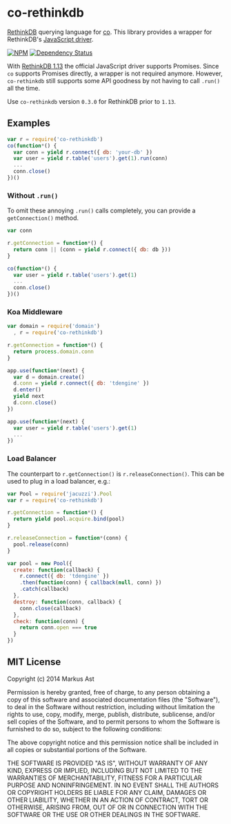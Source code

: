 # co-rethinkdb

[RethinkDB](https://github.com/rethinkdb/rethinkdb) querying language for [co](https://github.com/visionmedia/co). This library provides a wrapper for RethinkDB's [JavaScript driver](http://rethinkdb.com/api/javascript/).

[![NPM](http://img.shields.io/npm/v/co-rethinkdb.svg?style=flat)](https://npmjs.org/package/co-rethinkdb)
[![Dependency Status](http://img.shields.io/david/rkusa/co-rethinkdb.svg?style=flat)](https://david-dm.org/rkusa/co-rethinkdb)

With [RethinkDB 1.13](http://rethinkdb.com/blog/1.13-release/) the official JavaScript driver supports Promises. Since `co` supports Promises directly, a wrapper is not required anymore. However, `co-rethinkdb` still supports some API goodness by not having to call `.run()` all the time.

Use `co-rethinkdb` version `0.3.0` for RethinkDB prior to `1.13`.

## Examples

```js
var r = require('co-rethinkdb')
co(function*() {
  var conn = yield r.connect({ db: 'your-db' })
  var user = yield r.table('users').get(1).run(conn)
  ...
  conn.close()
})()
```

### Without `.run()`

To omit these annoying `.run()` calls completely, you can provide a `getConnection()` method.

```js
var conn

r.getConnection = function*() {
  return conn || (conn = yield r.connect({ db: db }))
}

co(function*() {
  var user = yield r.table('users').get(1)
  ...
  conn.close()
})()
```

### Koa Middleware

```js
var domain = require('domain')
  , r = require('co-rethinkdb')

r.getConnection = function*() {
  return process.domain.conn
}

app.use(function*(next) {
  var d = domain.create()
  d.conn = yield r.connect({ db: 'tdengine' })
  d.enter()
  yield next
  d.conn.close()
})

app.use(function*(next) {
  var user = yield r.table('users').get(1)
  ...
})
```

### Load Balancer

The counterpart to `r.getConnection()` is `r.releaseConnection()`. This can be used to plug in a load balancer, e.g.:

```js
var Pool = require('jacuzzi').Pool
var r = require('co-rethinkdb')

r.getConnection = function*() {
  return yield pool.acquire.bind(pool)
}

r.releaseConnection = function*(conn) {
  pool.release(conn)
}

var pool = new Pool({
  create: function(callback) {
    r.connect({ db: 'tdengine' })
    .then(function(conn) { callback(null, conn) })
    .catch(callback)
  },
  destroy: function(conn, callback) {
    conn.close(callback)
  },
  check: function(conn) {
    return conn.open === true
  }
})
```

## MIT License

Copyright (c) 2014 Markus Ast

Permission is hereby granted, free of charge, to any person obtaining a copy of this software and associated documentation files (the "Software"), to deal in the Software without restriction, including without limitation the rights to use, copy, modify, merge, publish, distribute, sublicense, and/or sell copies of the Software, and to permit persons to whom the Software is furnished to do so, subject to the following conditions:

The above copyright notice and this permission notice shall be included in all copies or substantial portions of the Software.

THE SOFTWARE IS PROVIDED "AS IS", WITHOUT WARRANTY OF ANY KIND, EXPRESS OR IMPLIED, INCLUDING BUT NOT LIMITED TO THE WARRANTIES OF MERCHANTABILITY, FITNESS FOR A PARTICULAR PURPOSE AND NONINFRINGEMENT. IN NO EVENT SHALL THE AUTHORS OR COPYRIGHT HOLDERS BE LIABLE FOR ANY CLAIM, DAMAGES OR OTHER LIABILITY, WHETHER IN AN ACTION OF CONTRACT, TORT OR OTHERWISE, ARISING FROM, OUT OF OR IN CONNECTION WITH THE SOFTWARE OR THE USE OR OTHER DEALINGS IN THE SOFTWARE.